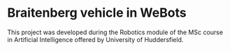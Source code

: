 # Braitenberg vehicle in WeBots

This project was developed during the Robotics module of the MSc course in Artificial Intelligence offered by University of Huddersfield.

